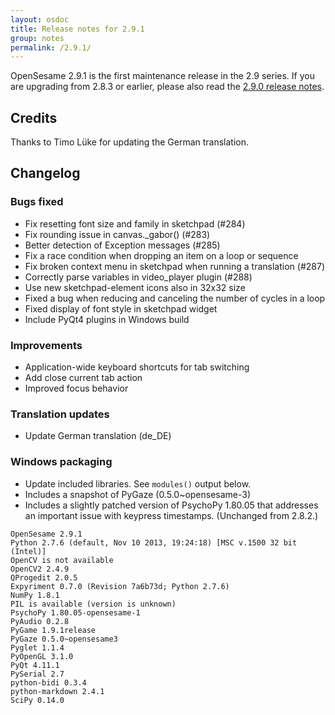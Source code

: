 ```yaml
---
layout: osdoc
title: Release notes for 2.9.1
group: notes
permalink: /2.9.1/
---
```


OpenSesame 2.9.1 is the first maintenance release in the 2.9 series. If you are upgrading from 2.8.3 or earlier, please also read the [2.9.0 release notes].

## Credits

Thanks to Timo Lüke for updating the German translation.

## Changelog

### Bugs fixed

- Fix resetting font size and family in sketchpad (#284)
- Fix rounding issue in canvas._gabor() (#283)
- Better detection of Exception messages (#285)
- Fix a race condition when dropping an item on a loop or sequence
- Fix broken context menu in sketchpad when running a translation (#287)
- Correctly parse variables in video_player plugin (#288)
- Use new sketchpad-element icons also in 32x32 size
- Fixed a bug when reducing and canceling the number of cycles in a loop
- Fixed display of font style in sketchpad widget
- Include PyQt4 plugins in Windows build

### Improvements

- Application-wide keyboard shortcuts for tab switching
- Add close current tab action
- Improved focus behavior

### Translation updates

- Update German translation (de_DE)

### Windows packaging

- Update included libraries. See `modules()` output below.
- Includes a snapshot of PyGaze (0.5.0~opensesame-3)
- Includes a slightly patched version of PsychoPy 1.80.05 that addresses an important issue with keypress timestamps. (Unchanged from 2.8.2.)

~~~
OpenSesame 2.9.1
Python 2.7.6 (default, Nov 10 2013, 19:24:18) [MSC v.1500 32 bit (Intel)]
OpenCV is not available
OpenCV2 2.4.9
QProgedit 2.0.5
Expyriment 0.7.0 (Revision 7a6b73d; Python 2.7.6)
NumPy 1.8.1
PIL is available (version is unknown)
PsychoPy 1.80.05-opensesame-1
PyAudio 0.2.8
PyGame 1.9.1release
PyGaze 0.5.0~opensesame3
Pyglet 1.1.4
PyOpenGL 3.1.0
PyQt 4.11.1
PySerial 2.7
python-bidi 0.3.4
python-markdown 2.4.1
SciPy 0.14.0
~~~

[2.9.0 release notes]: /notes/2.9.0/
